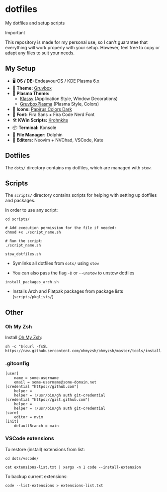 # dotfiles

My dotfiles and setup scripts

> [!IMPORTANT]
> This repository is made for my personal use, so I can't guarantee that everything will work properly with your setup. However, feel free to copy or adapt any files to suit your needs.

## My Setup

- 🖥️ **OS / DE:** EndeavourOS / KDE Plasma 6.x
- 🎨 **Theme:** [Gruvbox](https://github.com/morhetz/gruvbox)
- 🎨 **Plasma Theme:**
  - [Klassy](https://github.com/paulmcauley/klassy) (Application Style, Window Decorations)
  - [GruvboxPlasma](https://www.pling.com/p/1327719/) (Plasma Style, Colors)
- 🧱 **Icons:** [Papirus Colors Dark](https://store.kde.org/p/1651940)
- 🧮 **Font:** Fira Sans + Fira Code Nerd Font
- 🛠️ **KWin Scripts:** [Krohnkite](https://github.com/anametologin/krohnkite)
- 📦 **Terminal:** Konsole
- 📂 **File Manager:** Dolphin
- 📜 **Editors:** Neovim + NVChad, VSCode, Kate

## Dotfiles

The `dots/` directory contains my dotfiles, which are managed with `stow`.

## Scripts

The `scripts/` directory contains scripts for helping with setting up dotfiles and packages.

In order to use any script:

```shell
cd scripts/

# Add execution permission for the file if needed:
chmod +x ./script_name.sh

# Run the script:
./script_name.sh
```

`stow_dotfiles.sh`

- Symlinks all dotfiles from `dots/` using `stow`

- You can also pass the flag `-D` or `--unstow` to unstow dotfiles

`install_packages_arch.sh`

- Installs Arch and Flatpak packages from package lists (`scripts/pkglists/`)

## Other

### Oh My Zsh

Install [Oh My Zsh](https://github.com/ohmyzsh/ohmyzsh):

```shell
sh -c "$(curl -fsSL https://raw.githubusercontent.com/ohmyzsh/ohmyzsh/master/tools/install.sh)"
```

### .gitconfig

```shell
[user]
	name = some-username
	email = some-username@some-domain.net
[credential "https://github.com"]
	helper =
	helper = !/usr/bin/gh auth git-credential
[credential "https://gist.github.com"]
	helper =
	helper = !/usr/bin/gh auth git-credential
[core]
	editor = nvim
[init]
	defaultBranch = main

```

### VSCode extensions

To restore (install) extensions from list:

```shell
cd dots/vscode/

cat extensions-list.txt | xargs -n 1 code --install-extension
```

To backup current extensions:

```shell
code --list-extensions > extensions-list.txt
```
